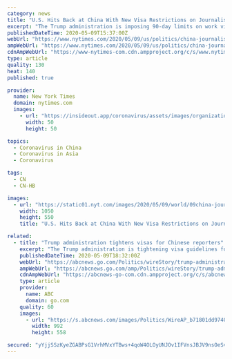 ```yaml
---
category: news
title: "U.S. Hits Back at China With New Visa Restrictions on Journalists"
excerpt: "The Trump administration is imposing 90-day limits on work visas for Chinese journalists, raising the threat of further retaliation by the Chinese government."
publishedDateTime: 2020-05-09T15:37:00Z
webUrl: "https://www.nytimes.com/2020/05/09/us/politics/china-journalists-us-visa-crackdown.html"
ampWebUrl: "https://www.nytimes.com/2020/05/09/us/politics/china-journalists-us-visa-crackdown.amp.html"
cdnAmpWebUrl: "https://www-nytimes-com.cdn.ampproject.org/c/s/www.nytimes.com/2020/05/09/us/politics/china-journalists-us-visa-crackdown.amp.html"
type: article
quality: 130
heat: 140
published: true

provider:
  name: New York Times
  domain: nytimes.com
  images:
    - url: "https://insideout.app/coronavirus/assets/images/organizations/nytimes.com-50x50.jpg"
      width: 50
      height: 50

topics:
  - Coronavirus in China
  - Coronavirus in Asia
  - Coronavirus

tags:
  - CN
  - CN-HB

images:
  - url: "https://static01.nyt.com/images/2020/05/09/world/09china-journalists01/09china-journalists01-facebookJumbo.jpg"
    width: 1050
    height: 550
    title: "U.S. Hits Back at China With New Visa Restrictions on Journalists"

related:
  - title: "Trump administration tightens visas for Chinese reporters"
    excerpt: "The Trump administration is tightening visa guidelines for Chinese journalists in response to the treatment of U.S. journalists in China, as tensions flare between the two nations over the coronavirus"
    publishedDateTime: 2020-05-09T18:32:00Z
    webUrl: "https://abcnews.go.com/Politics/wireStory/trump-administration-tightens-visas-chinese-reporters-70597409"
    ampWebUrl: "https://abcnews.go.com/amp/Politics/wireStory/trump-administration-tightens-visas-chinese-reporters-70597409"
    cdnAmpWebUrl: "https://abcnews-go-com.cdn.ampproject.org/c/s/abcnews.go.com/amp/Politics/wireStory/trump-administration-tightens-visas-chinese-reporters-70597409"
    type: article
    provider:
      name: ABC
      domain: go.com
    quality: 60
    images:
      - url: "https://s.abcnews.com/images/Politics/WireAP_b71801dd97404549b43869cda909c7e1_16x9_992.jpg"
        width: 992
        height: 558

secured: "yYjjSSzKyeZGABPsG1VrhMVxYTBws+4qoW4OLOyUNJOv1IFVnsJBJV9nsOeSvYF6aUUDQ/wqHm3myoSig7sNTbHVUBPhXOlWW3zMZF+BmUt1zYf84D6Q8tGDQZFcKfMFk47pmcI0DfZk2x2aqwtDZBtCTYBV9kKTl13q0yPhkVmovE+8S9Gpuz0ciPfpykP68Kq4PolzjYqFPaZOncwMw4LFj7IvZKh+gen/OoPFw6kxUeYDVDUuwIUZmnTsC6no/cAF2vkuNgsgXOmK4FroIzyxc7GlEw1E3uD4IuGeS0eFLYkpG9ZuDB1NNULTNB6km9Gb0gOy+PQAPE4w4oRP87ZQcQlfuDQEea2iJtMpq5BfM54m1v8rWXZSgEx/9/kKDCbnG+EsPP+hHL3poHYvdtrr5D46Kj/F74M4XejhhojTbtoToIrcoJHhPqNvuShudUk07XPaaJbc+kkLS2MyFHhf4ZqCPS32NuswFWQXgNY=;BmXKJPapi/cVAiwoVOtLaA=="
---
```


